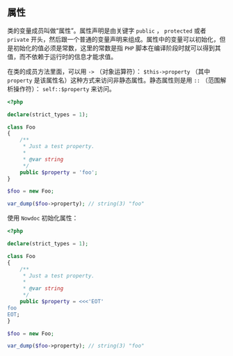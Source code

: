 ## 属性

类的变量成员叫做“属性”。属性声明是由关键字 `public` ， `protected` 或者 `private` 开头，然后跟一个普通的变量声明来组成。属性中的变量可以初始化，但是初始化的值必须是常数，这里的常数是指 `PHP` 脚本在编译阶段时就可以得到其值，而不依赖于运行时的信息才能求值。

在类的成员方法里面，可以用 `->` （对象运算符）： `$this->property` （其中 `property` 是该属性名）这种方式来访问非静态属性。静态属性则是用 `::` （范围解析操作符）： `self::$property` 来访问。

```php
<?php

declare(strict_types = 1);

class Foo
{
    /**
     * Just a test property.
     *
     * @var string
     */
    public $property = 'foo';
}

$foo = new Foo;

var_dump($foo->property); // string(3) "foo"

```

使用 `Nowdoc` 初始化属性：

```php
<?php

declare(strict_types = 1);

class Foo
{
    /**
     * Just a test property.
     *
     * @var string
     */
    public $property = <<<'EOT'
foo
EOT;
}

$foo = new Foo;

var_dump($foo->property); // string(3) "foo"

```

